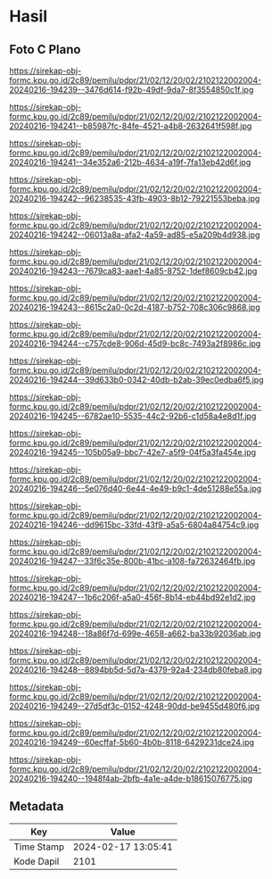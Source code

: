 # Hasil

## Foto C Plano

https://sirekap-obj-formc.kpu.go.id/2c89/pemilu/pdpr/21/02/12/20/02/2102122002004-20240216-194239--3476d614-f92b-49df-9da7-8f3554850c1f.jpg

https://sirekap-obj-formc.kpu.go.id/2c89/pemilu/pdpr/21/02/12/20/02/2102122002004-20240216-194241--b85987fc-84fe-4521-a4b8-2632641f598f.jpg

https://sirekap-obj-formc.kpu.go.id/2c89/pemilu/pdpr/21/02/12/20/02/2102122002004-20240216-194241--34e352a6-212b-4634-a19f-7fa13eb42d6f.jpg

https://sirekap-obj-formc.kpu.go.id/2c89/pemilu/pdpr/21/02/12/20/02/2102122002004-20240216-194242--96238535-43fb-4903-8b12-79221553beba.jpg

https://sirekap-obj-formc.kpu.go.id/2c89/pemilu/pdpr/21/02/12/20/02/2102122002004-20240216-194242--06013a8a-afa2-4a59-ad85-e5a209b4d938.jpg

https://sirekap-obj-formc.kpu.go.id/2c89/pemilu/pdpr/21/02/12/20/02/2102122002004-20240216-194243--7679ca83-aae1-4a85-8752-1def8609cb42.jpg

https://sirekap-obj-formc.kpu.go.id/2c89/pemilu/pdpr/21/02/12/20/02/2102122002004-20240216-194243--8615c2a0-0c2d-4187-b752-708c306c9868.jpg

https://sirekap-obj-formc.kpu.go.id/2c89/pemilu/pdpr/21/02/12/20/02/2102122002004-20240216-194244--c757cde8-906d-45d9-bc8c-7493a2f8986c.jpg

https://sirekap-obj-formc.kpu.go.id/2c89/pemilu/pdpr/21/02/12/20/02/2102122002004-20240216-194244--39d633b0-0342-40db-b2ab-39ec0edba6f5.jpg

https://sirekap-obj-formc.kpu.go.id/2c89/pemilu/pdpr/21/02/12/20/02/2102122002004-20240216-194245--6782ae10-5535-44c2-92b6-c1d58a4e8d1f.jpg

https://sirekap-obj-formc.kpu.go.id/2c89/pemilu/pdpr/21/02/12/20/02/2102122002004-20240216-194245--105b05a9-bbc7-42e7-a5f9-04f5a3fa454e.jpg

https://sirekap-obj-formc.kpu.go.id/2c89/pemilu/pdpr/21/02/12/20/02/2102122002004-20240216-194246--5e076d40-6e44-4e49-b9c1-4de51288e55a.jpg

https://sirekap-obj-formc.kpu.go.id/2c89/pemilu/pdpr/21/02/12/20/02/2102122002004-20240216-194246--dd9615bc-33fd-43f9-a5a5-6804a84754c9.jpg

https://sirekap-obj-formc.kpu.go.id/2c89/pemilu/pdpr/21/02/12/20/02/2102122002004-20240216-194247--33f6c35e-800b-41bc-a108-fa72632464fb.jpg

https://sirekap-obj-formc.kpu.go.id/2c89/pemilu/pdpr/21/02/12/20/02/2102122002004-20240216-194247--1b6c206f-a5a0-456f-8b14-eb44bd92e1d2.jpg

https://sirekap-obj-formc.kpu.go.id/2c89/pemilu/pdpr/21/02/12/20/02/2102122002004-20240216-194248--18a86f7d-699e-4658-a662-ba33b92036ab.jpg

https://sirekap-obj-formc.kpu.go.id/2c89/pemilu/pdpr/21/02/12/20/02/2102122002004-20240216-194248--8894bb5d-5d7a-4379-92a4-234db80feba8.jpg

https://sirekap-obj-formc.kpu.go.id/2c89/pemilu/pdpr/21/02/12/20/02/2102122002004-20240216-194249--27d5df3c-0152-4248-90dd-be9455d480f6.jpg

https://sirekap-obj-formc.kpu.go.id/2c89/pemilu/pdpr/21/02/12/20/02/2102122002004-20240216-194249--60ecffaf-5b60-4b0b-8118-6429231dce24.jpg

https://sirekap-obj-formc.kpu.go.id/2c89/pemilu/pdpr/21/02/12/20/02/2102122002004-20240216-194240--1948f4ab-2bfb-4a1e-a4de-b18615076775.jpg


## Metadata

| Key        | Value               |
| ---------- | ------------------- |
| Time Stamp | 2024-02-17 13:05:41 |
| Kode Dapil | 2101                |



